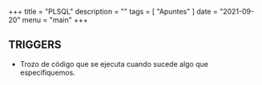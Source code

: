 +++
title = "PLSQL"
description = ""
tags = [
    "Apuntes"
]
date = "2021-09-20"
menu = "main"
+++

## TRIGGERS

* Trozo de código que se ejecuta cuando sucede algo que especifiquemos.

